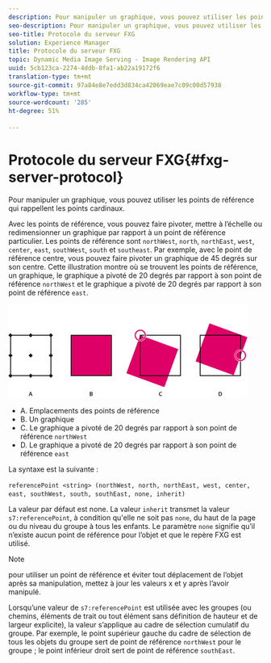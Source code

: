 ```yaml
---
description: Pour manipuler un graphique, vous pouvez utiliser les points de référence qui rappellent les points cardinaux.
seo-description: Pour manipuler un graphique, vous pouvez utiliser les points de référence qui rappellent les points cardinaux.
seo-title: Protocole du serveur FXG
solution: Experience Manager
title: Protocole du serveur FXG
topic: Dynamic Media Image Serving - Image Rendering API
uuid: 5cb123ca-2274-4ddb-8fa1-ab22a19172f6
translation-type: tm+mt
source-git-commit: 97a84e8e7edd3d834ca42069eae7c09c00d57938
workflow-type: tm+mt
source-wordcount: '285'
ht-degree: 51%

---
```



# Protocole du serveur FXG{#fxg-server-protocol}

Pour manipuler un graphique, vous pouvez utiliser les points de référence qui rappellent les points cardinaux.

Avec les points de référence, vous pouvez faire pivoter, mettre à l’échelle ou redimensionner un graphique par rapport à un point de référence particulier. Les points de référence sont `northWest`, `north`, `northEast`, `west`, `center`, `east`, `southWest`, `south` et `southeast`. Par exemple, avec le point de référence centre, vous pouvez faire pivoter un graphique de 45 degrés sur son centre. Cette illustration montre où se trouvent les points de référence, un graphique, le graphique a pivoté de 20 degrés par rapport à son point de référence `northWest` et le graphique a pivoté de 20 degrés par rapport à son point de référence `east`.

![](assets/wp_ref_points.png)

* A. Emplacements des points de référence
* B. Un graphique
* C. Le graphique a pivoté de 20 degrés par rapport à son point de référence `northWest`
* D. Le graphique a pivoté de 20 degrés par rapport à son point de référence `east`

La syntaxe est la suivante :

`referencePoint <string> (northWest, north, northEast, west, center, east, southWest, south, southEast, none, inherit)`

La valeur par défaut est none. La valeur `inherit` transmet la valeur `s7:referencePoint`, à condition qu&#39;elle ne soit pas `none`, du haut de la page ou du niveau du groupe à tous les enfants. Le paramètre `none` signifie qu’il n’existe aucun point de référence pour l’objet et que le repère FXG est utilisé.

>[!NOTE]
>
>pour utiliser un point de référence et éviter tout déplacement de l’objet après sa manipulation, mettez à jour les valeurs x et y après l’avoir manipulé.

Lorsqu’une valeur de `s7:referencePoint` est utilisée avec les groupes (ou chemins, éléments de trait ou tout élément sans définition de hauteur et de largeur explicite), la valeur s’applique au cadre de sélection cumulatif du groupe. Par exemple, le point supérieur gauche du cadre de sélection de tous les objets du groupe sert de point de référence `northWest` pour le groupe ; le point inférieur droit sert de point de référence `southEast`.

